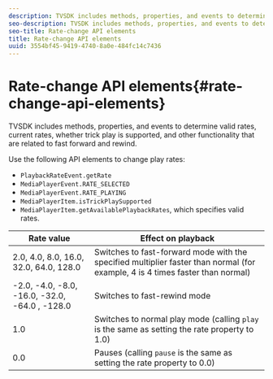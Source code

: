 ```yaml
---
description: TVSDK includes methods, properties, and events to determine valid rates, current rates, whether trick play is supported, and other functionality that are related to fast forward and rewind.
seo-description: TVSDK includes methods, properties, and events to determine valid rates, current rates, whether trick play is supported, and other functionality that are related to fast forward and rewind.
seo-title: Rate-change API elements
title: Rate-change API elements
uuid: 3554bf45-9419-4740-8a0e-484fc14c7436
---
```


# Rate-change API elements{#rate-change-api-elements}

TVSDK includes methods, properties, and events to determine valid rates, current rates, whether trick play is supported, and other functionality that are related to fast forward and rewind.

<!--<a id="section_E5D37C71323947E2AED8B866D9835E31"></a>-->

Use the following API elements to change play rates:

* `PlaybackRateEvent.getRate` 
* `MediaPlayerEvent.RATE_SELECTED` 
* `MediaPlayerEvent.RATE_PLAYING` 
* `MediaPlayerItem.isTrickPlaySupported` 
* `MediaPlayerItem.getAvailablePlaybackRates`, which specifies valid rates.

|  Rate value  | Effect on playback  |
|---|---|
|  2.0, 4.0, 8.0, 16.0, 32.0, 64.0, 128.0  | Switches to fast-forward mode with the specified multiplier faster than normal (for example, 4 is 4 times faster than normal)  |
|  -2.0, -4.0, -8.0, -16.0, -32.0, -64.0 , -128.0  | Switches to fast-rewind mode  |
|  1.0  | Switches to normal play mode (calling `play` is the same as setting the rate property to 1.0)  |
|  0.0  | Pauses (calling `pause` is the same as setting the rate property to 0.0)  |

